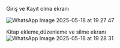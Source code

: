 Giriş ve Kayıt olma ekranı

![WhatsApp Image 2025-05-18 at 19 27 47](https://github.com/user-attachments/assets/d97a779f-231b-404b-8eb5-a680aa31a20f)

Kitap ekleme,düzenleme ve silme ekranı
![WhatsApp Image 2025-05-18 at 19 28 31](https://github.com/user-attachments/assets/747d42c6-d0ad-4259-8210-6933f8795913)
